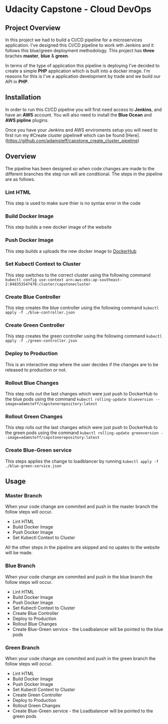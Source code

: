 # Udacity Capstone - Cloud DevOps

## Project Overview
In this project we had to build a CI/CD pipeline for a microservices application. I've designed this CI/CD pipeline to work wth Jenkins and it follows this blue/green deployment methodology. This project has **three** braches **master**, **blue** & **green**.

In terms of the type of application this pipeline is deploying I've decided to create a simple **PHP** application which is built into a docker image. I'm reasons for this is I've a application development by trade and we build our API in **PHP**.

## Installation
In order to run this CI/CD pipeline you will first need access to **Jenkins**, and have an **AWS** account. You will also need to install the **Blue Ocean** and **AWS pipline** plugins.

Once you have your Jenkins and AWS enviroments setup you will need to first run my #Create cluster pipeline# which can be found [Here].(https://github.com/adamsteff/capstone_create_cluster_pipeline) 

## Overview
The pipeline has been designed so when code changes are made to the different branches the step run will are conditional.
The steps in the pipeline are as follows.

### Lint HTML
This step is used to make sure thier is no syntax error in the code

### Build Docker Image
This step builds a new docker image of the website

### Push Docker Image
This step builds a uploads the new docker image to [DockerHub](https://cloud.docker.com) 

### Set Kubectl Context to Cluster
This step switches to the correct cluster using the following command `kubectl config use-context arn:aws:eks:ap-southeast-2:048353547478:cluster/capstonecluster` 

### Create Blue Controller
This step creates the blue controller using the following command `kubectl apply -f ./blue-controller.json`

### Create Green Controller
This step creates the green controller using the following command `kubectl apply -f ./green-controller.json`

### Deploy to Production
This is an interactive step where the user decides if the changes are to be released to production or not.

### Rollout Blue Changes
This step rolls out the last changes which were just push to DockerHub to the blue pods using the command `kubectl rolling-update blueversion --image=adamsteff/capstonerepository:latest`

### Rollout Green Changes
This step rolls out the last changes which were just push to DockerHub to the green pods using the command `kubectl rolling-update greenversion --image=adamsteff/capstonerepository:latest`

### Create Blue-Green service
This steps applies the change to loadblancer by running `kubectl apply -f ./blue-green-service.json`

## Usage

### Master Branch
When your code change are commited and push in the master branch the follow steps will occur.
- Lint HTML
- Build Docker Image
- Push Docker Image
- Set Kubectl Context to Cluster

All the other steps in the pipeline are skipped and no upates to the website will be made.

### Blue Branch
When your code change are commited and push in the blue branch the follow steps will occur.
- Lint HTML
- Build Docker Image
- Push Docker Image
- Set Kubectl Context to Cluster
- Create Blue Controller
- Deploy to Production
- Rollout Blue Changes
- Create Blue-Green service - the Loadbalancer will be pointed to the blue pods

### Green Branch
When your code change are commited and push in the green branch the follow steps will occur.
- Lint HTML
- Build Docker Image
- Push Docker Image
- Set Kubectl Context to Cluster
- Create Green Controller
- Deploy to Production
- Rollout Green Changes
- Create Blue-Green service - the Loadbalancer will be pointed to the green pods
